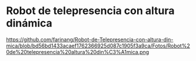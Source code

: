 # Robot de telepresencia con altura dinámica
https://github.com/farinang/Robot-de-Telepresencia-con-altura-din-mica/blob/bd56bd1433acaef1762366925d087c1905f3a9ca/Fotos/Robot%20de%20telepresencia%20altura%20din%C3%A1mica.png
